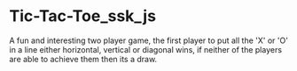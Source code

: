 # Tic-Tac-Toe_ssk_js
A fun and interesting two player game, the first player to put all the 'X' or 'O' in a line either horizontal, vertical or diagonal wins, if neither of the players are able to achieve them then its a draw. 
